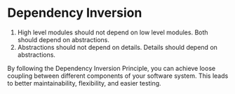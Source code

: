 # Dependency Inversion
1. High level modules should not depend on low level modules. Both should depend on abstractions.
2. Abstractions should not depend on details. Details should depend on abstractions.

By following the Dependency Inversion Principle, you can achieve loose coupling between different components of your software system. This leads to better maintainability, flexibility, and easier testing.